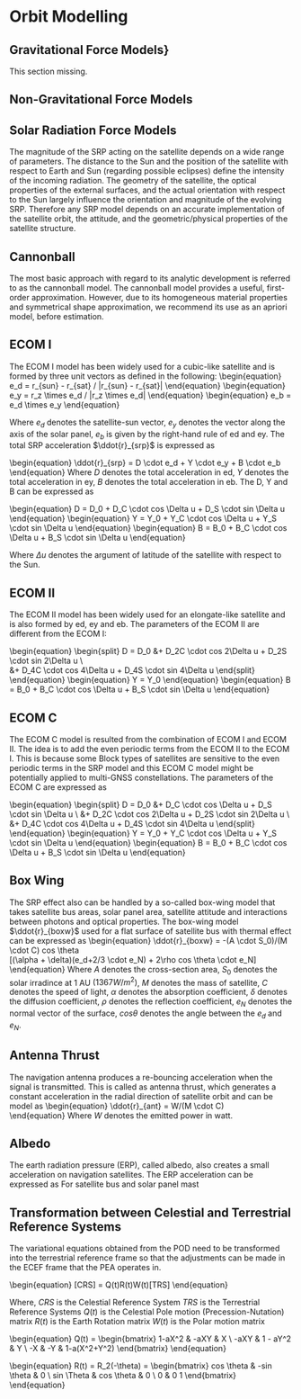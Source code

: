 

# Orbit Modelling

## Gravitational Force Models}

This section missing.

## Non-Gravitational Force Models

## Solar Radiation Force Models
The magnitude of the SRP acting on the satellite depends on a wide range of parameters. 
The distance to the Sun and the position of the satellite with respect to Earth and Sun (regarding possible eclipses) define the intensity of the incoming radiation.
The geometry of the satellite, the optical properties of the external surfaces, and the actual orientation with respect to the Sun largely influence the orientation and magnitude of the evolving SRP. Therefore any SRP model depends on an accurate implementation of the satellite orbit, the attitude, and the geometric/physical properties of the satellite structure.
 
## Cannonball

The most basic approach with regard to its analytic development is referred to as the cannonball model. The cannonball model provides a useful, first-order approximation. However, due to its homogeneous material properties and symmetrical shape approximation, we recommend its use as an apriori model, before estimation.

## ECOM I
The ECOM I model has been widely used for a cubic-like satellite and is formed by three unit vectors as defined in the following: 
\begin{equation}
e_d = r_{sun} - r_{sat} / |r_{sun} - r_{sat}|
\end{equation}
\begin{equation}
e_y = r_z \times e_d / |r_z \times e_d|
\end{equation}
\begin{equation}
e_b = e_d \times e_y 
\end{equation}

Where 
$e_d$ denotes the satellite-sun vector,
$e_y$ denotes the vector along the axis of the solar panel, 
$e_b$ is given by the right-hand rule of ed and ey.
The total SRP acceleration $\ddot{r}_{srp}$ is expressed as 

\begin{equation}
\ddot{r}_{srp} = D \cdot e_d + Y \cdot e_y + B \cdot e_b
\end{equation}
Where 
$D$ denotes the total acceleration in ed,
$Y$ denotes the total acceleration in ey, 
$B$ denotes the total acceleration in eb.
The D, Y and B can be expressed as 

\begin{equation}
D = D_0 + D_C \cdot cos \Delta u + D_S \cdot sin \Delta u
\end{equation}
\begin{equation}
Y = Y_0 + Y_C \cdot cos \Delta u + Y_S \cdot sin \Delta u
\end{equation}
\begin{equation}
B = B_0 + B_C \cdot cos \Delta u + B_S \cdot sin \Delta u
\end{equation}

Where
$\Delta u$ denotes the argument of latitude of the satellite with respect to the Sun. 

## ECOM II
The ECOM II model has been widely used for an elongate-like satellite and is also formed by ed, ey and eb. The parameters of the ECOM II are different from the ECOM I:  

\begin{equation}
\begin{split}
D = D_0 &+ D_2C \cdot cos 2\Delta u + D_2S \cdot sin 2\Delta u \\  
        &+ D_4C \cdot cos 4\Delta u + D_4S \cdot sin 4\Delta u
\end{split}
\end{equation}
\begin{equation}
Y = Y_0 
\end{equation}
\begin{equation}
B = B_0 + B_C \cdot cos \Delta u + B_S \cdot sin \Delta u
\end{equation}

## ECOM C
The ECOM C model is resulted from the combination of ECOM I and ECOM II. The idea is to add the even periodic terms from the ECOM II to the ECOM I. This is because some Block types of satellites are sensitive to the even periodic terms in the SRP model and this ECOM C model might be potentially applied to multi-GNSS constellations. The parameters of the ECOM C are expressed as   

\begin{equation}
\begin{split}
D = D_0 &+ D_C  \cdot cos  \Delta u + D_S  \cdot sin  \Delta u \\
        &+ D_2C \cdot cos 2\Delta u + D_2S \cdot sin 2\Delta u \\
        &+ D_4C \cdot cos 4\Delta u + D_4S \cdot sin 4\Delta u 
\end{split}
\end{equation}
\begin{equation}
Y = Y_0 + Y_C \cdot cos \Delta u + Y_S \cdot sin \Delta u
\end{equation}
\begin{equation}
B = B_0 + B_C \cdot cos \Delta u + B_S \cdot sin \Delta u
\end{equation}

## Box Wing
The SRP effect also can be handled by a so-called box-wing model that takes satellite bus areas, solar panel area, satellite attitude and interactions between photons and optical properties. The box-wing model $\ddot{r}_{boxw}$ used for a flat surface of satellite bus with thermal effect can be expressed as
\begin{equation}
\ddot{r}_{boxw} = -(A \cdot S_0)/(M \cdot C) cos \theta  
                   [(\alpha + \delta)(e_d+2/3 \cdot e_N) + 2\rho cos \theta \cdot e_N]  
\end{equation}
Where 
$A$ denotes the cross-section area,
$S_{0}$ denotes the solar irradince at 1 AU $(1367W/m^2)$, 
$M$ denotes the mass of satellite,
$C$ denotes the speed of light,
$\alpha$ denotes the absorption coefficient,
$\delta$ denotes the diffusion coefficient,
$\rho$ denotes the reflection coefficient,
$e_N$ denotes the normal vector of the surface,
$cos \theta$ denotes the angle between the $e_d$ and $e_N$. 

## Antenna Thrust
The navigation antenna produces a re-bouncing acceleration when the signal is transmitted. This is called as antenna thrust, which generates a constant acceleration in the radial direction of satellite orbit and can be model as 
\begin{equation}
\ddot{r}_{ant} = W/(M \cdot C)   
\end{equation}
Where 
$W$ denotes the emitted power in watt.

## Albedo
The earth radiation pressure (ERP), called albedo, also creates a small acceleration on navigation satellites. The ERP acceleration can be expressed as
For satellite bus and solar panel mast

## Transformation between Celestial and Terrestrial Reference Systems

The variational equations obtained from the POD need to be transformed into the terrestrial reference frame so that the adjustments can be made in the ECEF frame that the PEA operates in.

\begin{equation}
    [CRS] = Q(t)R(t)W(t)[TRS]
\end{equation}

Where,
$CRS$ is the Celestial Reference System
$TRS$ is the Terrestrial Reference Systems
$Q(t)$ is the Celestial Pole motion (Precession-Nutation) matrix
$R(t)$ is the Earth Rotation matrix
$W(t)$ is the Polar motion matrix

\begin{equation}
Q(t) = 
\begin{bmatrix} 
1-aX^2  & -aXY     & X \\
 -aXY   & 1 - aY^2 & Y \\
 -X     & -Y       & 1-a(X^2+Y^2) 
\end{bmatrix}
\end{equation}

\begin{equation}
R(t) = R_2(-\theta) = 
\begin{bmatrix}
cos \theta & -sin \theta & 0 \\ 
sin \Theta & cos \theta  & 0 \\
0 & 0 1
\end{bmatrix}
\end{equation}

